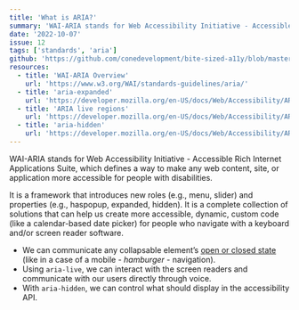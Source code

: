 ```yaml
---
title: 'What is ARIA?'
summary: 'WAI-ARIA stands for Web Accessibility Initiative - Accessible Rich Internet Applications Suite, which defines a way to make any web content, site, or application more accessible for people with disabilities.'
date: '2022-10-07'
issue: 12
tags: ['standards', 'aria']
github: 'https://github.com/conedevelopment/bite-sized-a11y/blob/master/src/posts/what-is-aria.md'
resources:
  - title: 'WAI-ARIA Overview'
    url: 'https://www.w3.org/WAI/standards-guidelines/aria/'
  - title: 'aria-expanded'
    url: 'https://developer.mozilla.org/en-US/docs/Web/Accessibility/ARIA/Attributes/aria-expanded'
  - title: 'ARIA live regions'
    url: 'https://developer.mozilla.org/en-US/docs/Web/Accessibility/ARIA/ARIA_Live_Regions'
  - title: 'aria-hidden'
    url: 'https://developer.mozilla.org/en-US/docs/Web/Accessibility/ARIA/Attributes/aria-hidden'
---
```


WAI-ARIA stands for Web Accessibility Initiative - Accessible Rich Internet Applications Suite, which defines a way to make any web content, site, or application more accessible for people with disabilities.

It is a framework that introduces new roles (e.g., menu, slider) and properties (e.g., haspopup, expanded, hidden). It is a complete collection of solutions that can help us create more accessible, dynamic, custom code (like a calendar-based date picker) for people who navigate with a keyboard and/or screen reader software.

- We can communicate any collapsable element’s [open or closed state](https://developer.mozilla.org/en-US/docs/Web/Accessibility/ARIA/Attributes/aria-expanded) (like in a case of a mobile - _hamburger_ - navigation).
- Using `aria-live`, we can interact with the screen readers and communicate with our users directly through voice.
- With `aria-hidden`, we can control what should display in the accessibility API.
